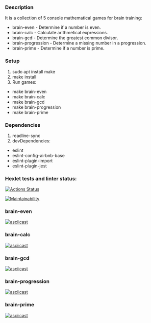 ### Description
It is a collection of 5 console mathematical games for brain training:
- brain-even - Determine if a number is even.
- brain-calc - Calculate arithmetical expressions.
- brain-gcd - Determine the greatest common divisor.
- brain-progression - Determine a missing number in a progression.
- brain-prime - Determine if a number is prime.

### Setup
1. sudo apt install make
2. make install
3. Run games:
- make brain-even
- make brain-calc
- make brain-gcd
- make brain-progression
- make brain-prime

### Dependencies
1. readline-sync
2. devDependencies:
- eslint
- eslint-config-airbnb-base
- eslint-plugin-import
- eslint-plugin-jest

### Hexlet tests and linter status:
[![Actions Status](https://github.com/shzzzos/frontend-project-44/workflows/hexlet-check/badge.svg)](https://github.com/shzzzos/frontend-project-44/actions)

[![Maintainability](https://api.codeclimate.com/v1/badges/5a814c2f4c2e8857a77d/maintainability)](https://codeclimate.com/github/dmitrymon/frontend-project-44/maintainability)

### brain-even
[![asciicast](https://asciinema.org/a/551271.svg)](https://asciinema.org/a/551271)

### brain-calc
[![asciicast](https://asciinema.org/a/551272.svg)](https://asciinema.org/a/551272)

### brain-gcd
[![asciicast](https://asciinema.org/a/551273.svg)](https://asciinema.org/a/551273)

### brain-progression
[![asciicast](https://asciinema.org/a/551274.svg)](https://asciinema.org/a/551274)

### brain-prime
[![asciicast](https://asciinema.org/a/551275.svg)](https://asciinema.org/a/551275)
